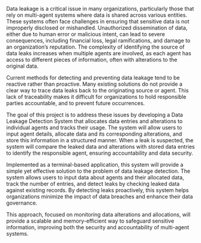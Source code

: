 Data leakage is a critical issue in many organizations, particularly those that rely on multi-agent systems where data is shared across various entities. These systems often face challenges in ensuring that sensitive data is not improperly disclosed or mishandled. Unauthorized dissemination of data, either due to human error or malicious intent, can lead to severe consequences, including financial loss, legal ramifications, and damage to an organization’s reputation. The complexity of identifying the source of data leaks increases when multiple agents are involved, as each agent has access to different pieces of information, often with alterations to the original data.

Current methods for detecting and preventing data leakage tend to be reactive rather than proactive. Many existing solutions do not provide a clear way to trace data leaks back to the originating source or agent. This lack of traceability makes it difficult for organizations to hold responsible parties accountable, and to prevent future occurrences.

The goal of this project is to address these issues by developing a Data Leakage Detection System that allocates data entries and alterations to individual agents and tracks their usage. The system will allow users to input agent details, allocate data and its corresponding alterations, and store this information in a structured manner. When a leak is suspected, the system will compare the leaked data and alterations with stored data entries to identify the responsible agent, ensuring accountability and data security.

Implemented as a terminal-based application, this system will provide a simple yet effective solution to the problem of data leakage detection. The system allows users to input data about agents and their allocated data, track the number of entries, and detect leaks by checking leaked data against existing records. By detecting leaks proactively, this system helps organizations minimize the impact of data breaches and enhance their data governance.

This approach, focused on monitoring data alterations and allocations, will provide a scalable and memory-efficient way to safeguard sensitive information, improving both the security and accountability of multi-agent systems.
